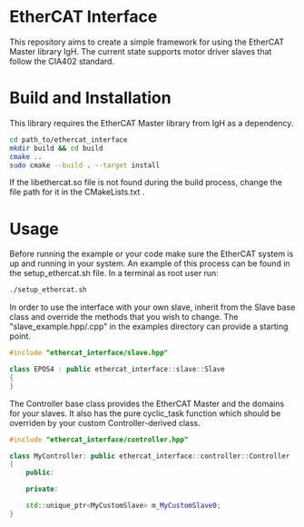 # EtherCAT Interface

This repository aims to create a simple framework for using the EtherCAT Master library IgH.
The current state supports motor driver slaves that follow the CIA402 standard.

# Build and Installation

This library requires the EtherCAT Master library from IgH as a dependency.

```bash
cd path_to/ethercat_interface
mkdir build && cd build
cmake ..
sudo cmake --build . --target install
```

If the libethercat.so file is not found during the build process, change the file path for it in the CMakeLists.txt .

# Usage

Before running the example or your code make sure the EtherCAT system is up and running in your system.
An example of this process can be found in the setup_ethercat.sh file. In a terminal as root user run:
```bash
./setup_ethercat.sh
```

In order to use the interface with your own slave, inherit from the Slave base class and override the methods that you wish to change. The "slave_example.hpp/.cpp" in the examples directory can provide a starting point.
```cpp
#include "ethercat_interface/slave.hpp"

class EPOS4 : public ethercat_interface::slave::Slave
{   
}

```

The Controller base class provides the EtherCAT Master and the domains for your slaves. It also has the pure cyclic_task function which should be overriden by your custom Controller-derived class.

```cpp
#include "ethercat_interface/controller.hpp"

class MyController: public ethercat_interface::controller::Controller
{
    public:

    private:

    std::unique_ptr<MyCustomSlave> m_MyCustomSlave0;
}

```
